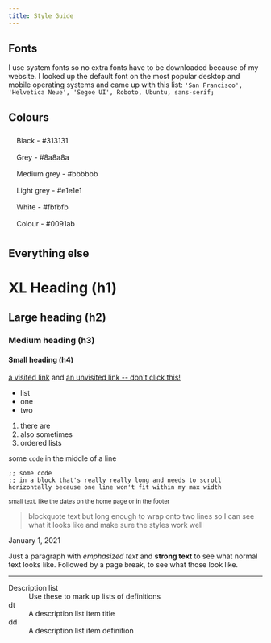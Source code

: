 ```yaml
---
title: Style Guide
---
```


## Fonts

I use system fonts so no extra fonts have to be downloaded because of my website. I looked up the default font on the most popular desktop and mobile operating systems and came up with this list: `'San Francisco', 'Helvetica Neue', 'Segoe UI', Roboto, Ubuntu, sans-serif;`

## Colours

<div style="padding: 0.5rem 1rem; color: var(--white); background: var(--black);">Black - #313131</div>
<div style="padding: 0.5rem 1rem; color: var(--white); background: var(--grey);">Grey - #8a8a8a</div>
<div style="padding: 0.5rem 1rem; background: var(--medium-grey);">Medium grey - #bbbbbb</div>
<div style="padding: 0.5rem 1rem; background: var(--light-grey);">Light grey - #e1e1e1</div>
<div style="padding: 0.5rem 1rem; background: var(--white);">White - #fbfbfb</div>
<div style="padding: 0.5rem 1rem; color: var(--white);  background: var(--colour);">Colour - #0091ab</div>

## Everything else

# XL Heading (h1)

## Large heading (h2)

### Medium heading (h3)

#### Small heading (h4)

[a visited link](/style-guide) and [an unvisited link -- don't click this!](https://example.com)

- list
- one
- two

1. there are
2. also sometimes
3. ordered lists

some `code` in the middle of a line

```
;; some code
;; in a block that's really really long and needs to scroll horizontally because one line won't fit within my max width
```

<small>small text, like the dates on the home page or in the footer</small>

> blockquote text but long enough to wrap onto two lines so I can see what it looks like and make sure the styles work well

<time datetime="2020-01-01">January 1, 2021</time>

Just a paragraph with _emphasized text_ and **strong text** to see what normal text looks like. Followed by a page break, to see what those look like.

---

<dl>
  <dt>Description list</dt>
  <dd>Use these to mark up lists of definitions</dd>

  <dt>dt</dt>
  <dd>A description list item title</dd>

  <dt>dd</dt>
  <dd>A description list item definition</dd>
</dl>
